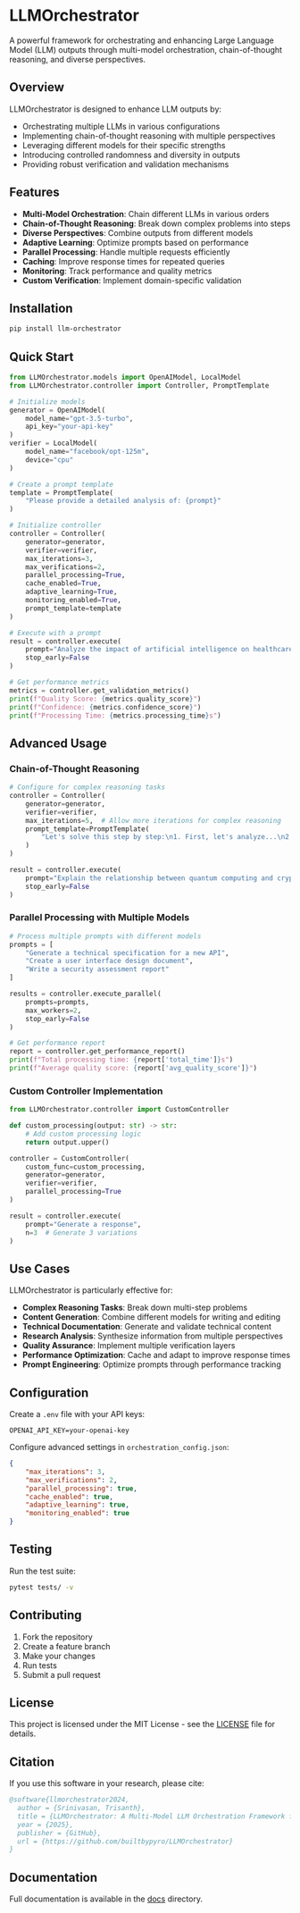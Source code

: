 # LLMOrchestrator

A powerful framework for orchestrating and enhancing Large Language Model (LLM) outputs through multi-model orchestration, chain-of-thought reasoning, and diverse perspectives.

## Overview

LLMOrchestrator is designed to enhance LLM outputs by:
- Orchestrating multiple LLMs in various configurations
- Implementing chain-of-thought reasoning with multiple perspectives
- Leveraging different models for their specific strengths
- Introducing controlled randomness and diversity in outputs
- Providing robust verification and validation mechanisms

## Features

- **Multi-Model Orchestration**: Chain different LLMs in various orders
- **Chain-of-Thought Reasoning**: Break down complex problems into steps
- **Diverse Perspectives**: Combine outputs from different models
- **Adaptive Learning**: Optimize prompts based on performance
- **Parallel Processing**: Handle multiple requests efficiently
- **Caching**: Improve response times for repeated queries
- **Monitoring**: Track performance and quality metrics
- **Custom Verification**: Implement domain-specific validation

## Installation

```bash
pip install llm-orchestrator
```

## Quick Start

```python
from LLMOrchestrator.models import OpenAIModel, LocalModel
from LLMOrchestrator.controller import Controller, PromptTemplate

# Initialize models
generator = OpenAIModel(
    model_name="gpt-3.5-turbo",
    api_key="your-api-key"
)
verifier = LocalModel(
    model_name="facebook/opt-125m",
    device="cpu"
)

# Create a prompt template
template = PromptTemplate(
    "Please provide a detailed analysis of: {prompt}"
)

# Initialize controller
controller = Controller(
    generator=generator,
    verifier=verifier,
    max_iterations=3,
    max_verifications=2,
    parallel_processing=True,
    cache_enabled=True,
    adaptive_learning=True,
    monitoring_enabled=True,
    prompt_template=template
)

# Execute with a prompt
result = controller.execute(
    prompt="Analyze the impact of artificial intelligence on healthcare.",
    stop_early=False
)

# Get performance metrics
metrics = controller.get_validation_metrics()
print(f"Quality Score: {metrics.quality_score}")
print(f"Confidence: {metrics.confidence_score}")
print(f"Processing Time: {metrics.processing_time}s")
```

## Advanced Usage

### Chain-of-Thought Reasoning

```python
# Configure for complex reasoning tasks
controller = Controller(
    generator=generator,
    verifier=verifier,
    max_iterations=5,  # Allow more iterations for complex reasoning
    prompt_template=PromptTemplate(
        "Let's solve this step by step:\n1. First, let's analyze...\n2. Then, we can consider...\n3. Finally, we can conclude...\n\nProblem: {prompt}"
    )
)

result = controller.execute(
    prompt="Explain the relationship between quantum computing and cryptography",
    stop_early=False
)
```

### Parallel Processing with Multiple Models

```python
# Process multiple prompts with different models
prompts = [
    "Generate a technical specification for a new API",
    "Create a user interface design document",
    "Write a security assessment report"
]

results = controller.execute_parallel(
    prompts=prompts,
    max_workers=2,
    stop_early=False
)

# Get performance report
report = controller.get_performance_report()
print(f"Total processing time: {report['total_time']}s")
print(f"Average quality score: {report['avg_quality_score']}")
```

### Custom Controller Implementation

```python
from LLMOrchestrator.controller import CustomController

def custom_processing(output: str) -> str:
    # Add custom processing logic
    return output.upper()

controller = CustomController(
    custom_func=custom_processing,
    generator=generator,
    verifier=verifier,
    parallel_processing=True
)

result = controller.execute(
    prompt="Generate a response",
    n=3  # Generate 3 variations
)
```

## Use Cases

LLMOrchestrator is particularly effective for:

- **Complex Reasoning Tasks**: Break down multi-step problems
- **Content Generation**: Combine different models for writing and editing
- **Technical Documentation**: Generate and validate technical content
- **Research Analysis**: Synthesize information from multiple perspectives
- **Quality Assurance**: Implement multiple verification layers
- **Performance Optimization**: Cache and adapt to improve response times
- **Prompt Engineering**: Optimize prompts through performance tracking

## Configuration

Create a `.env` file with your API keys:
```
OPENAI_API_KEY=your-openai-key
```

Configure advanced settings in `orchestration_config.json`:
```json
{
    "max_iterations": 3,
    "max_verifications": 2,
    "parallel_processing": true,
    "cache_enabled": true,
    "adaptive_learning": true,
    "monitoring_enabled": true
}
```

## Testing

Run the test suite:
```bash
pytest tests/ -v
```

## Contributing

1. Fork the repository
2. Create a feature branch
3. Make your changes
4. Run tests
5. Submit a pull request

## License

This project is licensed under the MIT License - see the [LICENSE](LICENSE) file for details.

## Citation

If you use this software in your research, please cite:

```bibtex
@software{llmorchestrator2024,
  author = {Srinivasan, Trisanth},
  title = {LLMOrchestrator: A Multi-Model LLM Orchestration Framework for Reducing Bias and Iterative Reasoning},
  year = {2025},
  publisher = {GitHub},
  url = {https://github.com/builtbypyro/LLMOrchestrator}
}
```

## Documentation

Full documentation is available in the [docs](docs/) directory.
